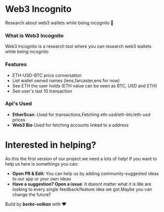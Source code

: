 # Web3 Incognito
Research about web3 wallets while being incognito 🥷
### What is Web3 Incognito
Web3 Incognito is a research tool where you can research web3 wallets while being incognito
### Features
 - ETH-USD-BTC price conversation
 - List wallet owned names (lens,farcaster,ens for now)
 - See ETH the user holds (ETH value can be seen as BTC, USD and ETH)
 - See user's last 10 transaction 
### Api's  Used
 - **EtherScan**: Used for transactions,Fetching eth-usd/eth-btc/eth-usd prices
 - **Web3 Bio** Used for fetching accounts linked to a address

# **Interested in helping?**

As this the first version of our project we need a lots of help! If you want to help us here is somethings you can:

 - **Open PR & Edit**: You can help us by adding community-suggested ideas to our app or your own ideas
 - **Have a suggestion? Open a issue**: It doesnt matter what it is.We are looking to every single feedback/feature idea we got.Maybe you can change the future?

Build by ***berke-volkan*** with ❤️
 
